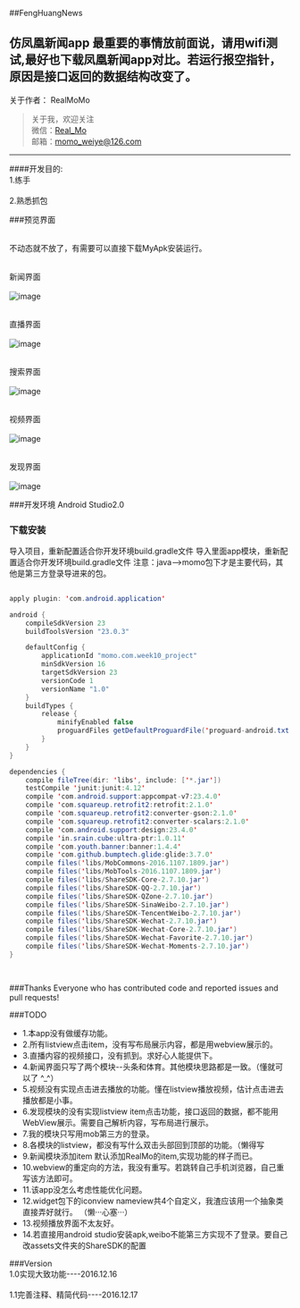 ##FengHuangNews

仿凤凰新闻app
最重要的事情放前面说，请用wifi测试,最好也下载凤凰新闻app对比。若运行报空指针，原因是接口返回的数据结构改变了。
---
关于作者：
RealMoMo
> 关于我，欢迎关注  
   微信：[Real_Mo]()  
   邮箱：momo_weiye@126.com
-------------
####开发目的: 
<br>1.练手</br>
<br>2.熟悉抓包</br>

###预览界面

<br>不动态就不放了，有需要可以直接下载MyApk安装运行。</br>


<br>新闻界面</br>
	<br> ![image](https://github.com/RealMoMo/FengHuangNews/blob/master/pic/pic1.png)</br>

<br> 直播界面</br>
 <br> ![image](https://github.com/RealMoMo/FengHuangNews/blob/master/pic/pic2.png)</br>

<br> 搜索界面</br>
  <br> ![image](https://github.com/RealMoMo/FengHuangNews/blob/master/pic/pic3.png)</br>

<br> 视频界面</br>
  <br>  ![image](https://github.com/RealMoMo/FengHuangNews/blob/master/pic/pic4.png)</br>

<br>  发现界面</br>
   <br>  ![image](https://github.com/RealMoMo/FengHuangNews/blob/master/pic/pic5.png)</br>

     
   

###开发环境
Android Studio2.0


### 下载安装
导入项目，重新配置适合你开发环境build.gradle文件
导入里面app模块，重新配置适合你开发环境build.gradle文件
注意：java-->momo包下才是主要代码，其他是第三方登录导进来的包。

```java  
  
apply plugin: 'com.android.application'

android {
    compileSdkVersion 23
    buildToolsVersion "23.0.3"

    defaultConfig {
        applicationId "momo.com.week10_project"
        minSdkVersion 16
        targetSdkVersion 23
        versionCode 1
        versionName "1.0"
    }
    buildTypes {
        release {
            minifyEnabled false
            proguardFiles getDefaultProguardFile('proguard-android.txt'), 'proguard-rules.pro'
        }
    }
}

dependencies {
    compile fileTree(dir: 'libs', include: ['*.jar'])
    testCompile 'junit:junit:4.12'
    compile 'com.android.support:appcompat-v7:23.4.0'
    compile 'com.squareup.retrofit2:retrofit:2.1.0'
    compile 'com.squareup.retrofit2:converter-gson:2.1.0'
    compile 'com.squareup.retrofit2:converter-scalars:2.1.0'
    compile 'com.android.support:design:23.4.0'
    compile 'in.srain.cube:ultra-ptr:1.0.11'
    compile 'com.youth.banner:banner:1.4.4'
    compile 'com.github.bumptech.glide:glide:3.7.0'
    compile files('libs/MobCommons-2016.1107.1809.jar')
    compile files('libs/MobTools-2016.1107.1809.jar')
    compile files('libs/ShareSDK-Core-2.7.10.jar')
    compile files('libs/ShareSDK-QQ-2.7.10.jar')
    compile files('libs/ShareSDK-QZone-2.7.10.jar')
    compile files('libs/ShareSDK-SinaWeibo-2.7.10.jar')
    compile files('libs/ShareSDK-TencentWeibo-2.7.10.jar')
    compile files('libs/ShareSDK-Wechat-2.7.10.jar')
    compile files('libs/ShareSDK-Wechat-Core-2.7.10.jar')
    compile files('libs/ShareSDK-Wechat-Favorite-2.7.10.jar')
    compile files('libs/ShareSDK-Wechat-Moments-2.7.10.jar')
}

  
```

###Thanks
Everyone who has contributed code and reported issues and pull requests!



###TODO
 * 1.本app没有做缓存功能。
 * 2.所有listview点击item，没有写布局展示内容，都是用webview展示的。
 * 3.直播内容的视频接口，没有抓到。求好心人能提供下。
 * 4.新闻界面只写了两个模块--头条和体育。其他模块思路都是一致。（懂就可以了 ^_^）
 * 5.视频没有实现点击进去播放的功能。懂在listview播放视频，估计点击进去播放都是小事。
 * 6.发现模块的没有实现listview item点击功能，接口返回的数据，都不能用WebView展示。需要自己解析内容，写布局进行展示。
 * 7.我的模块只写用mob第三方的登录。
 * 8.各模块的listview，都没有写什么双击头部回到顶部的功能。（懒得写
 * 9.新闻模块添加item 默认添加RealMo的item,实现功能的样子而已。
 * 10.webview的重定向的方法，我没有重写。若跳转自己手机浏览器，自己重写该方法即可。
 * 11.该app没怎么考虑性能优化问题。
 * 12.widget包下的iconview nameview共4个自定义，我渣应该用一个抽象类直接弄好就行。   （懒···心塞···）
 * 13.视频播放界面不太友好。
 * 14.若直接用android studio安装apk,weibo不能第三方实现不了登录。要自己改assets文件夹的ShareSDK的配置

###Version
<br>1.0实现大致功能----2016.12.16</br>
<br>1.1完善注释、精简代码----2016.12.17</br>
